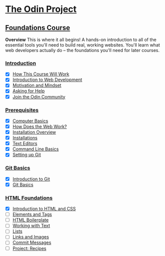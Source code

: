 # [The Odin Project](https://www.theodinproject.com/)

## [Foundations Course](https://www.theodinproject.com/paths/foundations/courses/foundations)

**Overview**
This is where it all begins! A hands-on introduction to all of the essential tools you'll need to build real, working websites. You'll learn what web developers actually do – the foundations you'll need for later courses.

### [Introduction](https://www.theodinproject.com/paths/foundations/courses/foundations#introduction)

- [x] [How This Course Will Work](https://www.theodinproject.com/lessons/foundations-how-this-course-will-work)
- [x] [Introduction to Web Development](https://www.theodinproject.com/lessons/foundations-introduction-to-web-development)
- [x] [Motivation and Mindset](https://www.theodinproject.com/lessons/foundations-motivation-and-mindset)
- [x] [Asking for Help](https://www.theodinproject.com/lessons/foundations-asking-for-help)
- [x] [Join the Odin Community](https://www.theodinproject.com/lessons/foundations-join-the-odin-community)

### [Prerequisites](https://www.theodinproject.com/paths/foundations/courses/foundations#prerequisites)

- [x] [Computer Basics](https://www.theodinproject.com/lessons/foundations-computer-basics)
- [x] [How Does the Web Work?](https://www.theodinproject.com/lessons/foundations-how-does-the-web-work)
- [x] [Installation Overview](https://www.theodinproject.com/lessons/foundations-installation-overview)
- [x] [Installations](https://www.theodinproject.com/lessons/foundations-installations)
- [x] [Text Editors](https://www.theodinproject.com/lessons/foundations-text-editors)
- [x] [Command Line Basics](https://www.theodinproject.com/lessons/foundations-command-line-basics)
- [x] [Setting up Git](https://www.theodinproject.com/lessons/foundations-setting-up-git)

### [Git Basics](https://www.theodinproject.com/paths/foundations/courses/foundations#git-basics)

- [x] [Introduction to Git](https://www.theodinproject.com/lessons/foundations-introduction-to-git)
- [x] [Git Basics](https://www.theodinproject.com/lessons/foundations-git-basics)

### [HTML Foundations](https://www.theodinproject.com/paths/foundations/courses/foundations#html-foundations)

- [x] [Introduction to HTML and CSS](https://www.theodinproject.com/lessons/foundations-introduction-to-html-and-css)
- [ ] [Elements and Tags](https://www.theodinproject.com/lessons/foundations-elements-and-tags)
- [ ] [HTML Boilerplate](https://www.theodinproject.com/lessons/foundations-html-boilerplate)
- [ ] [Working with Text](https://www.theodinproject.com/lessons/foundations-working-with-text)
- [ ] [Lists](https://www.theodinproject.com/lessons/foundations-lists)
- [ ] [Links and Images](https://www.theodinproject.com/lessons/foundations-links-and-images)
- [ ] [Commit Messages](https://www.theodinproject.com/lessons/foundations-commit-messages)
- [ ] [Project: Recipes](https://www.theodinproject.com/lessons/foundations-recipes)
